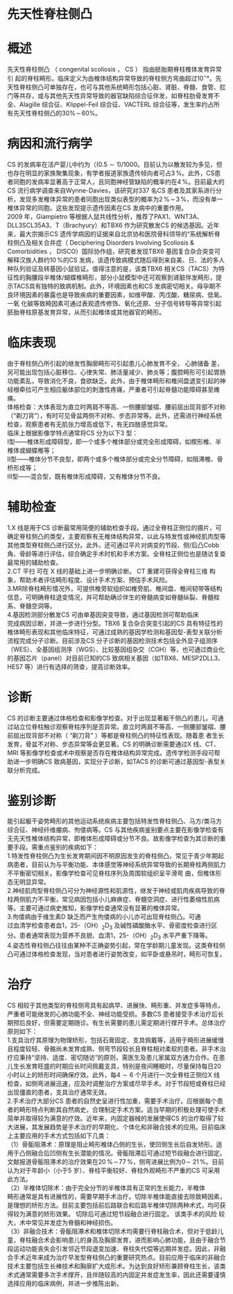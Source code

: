 # 先天性脊柱侧凸  
# 概述  
先天性脊柱侧凸 （ congenital scoliosis ， CS ） 指由胚胎期脊柱椎体发育异常引 起的脊柱畸形。临床定义为由椎体结构异常导致的脊柱侧方弯曲超过$10^{\circ}$°。先天性脊柱侧凸可单独存在，也可与其他系统畸形包括心脏、肾脏、脊髓、食管、肛门等共存，或与其他先天性异常导致的器官缺陷综合征伴发，如脊柱肋骨发育不全、Alagille 综合征、Klippel-Feil 综合征、VACTERL 综合征等，发生率约占所有先天性脊柱侧凸的$30\%\!\sim\!60\%$。  
# 病因和流行病学  
CS 的发病率在活产婴儿中约为（$\left(0.5{\sim}1\right)/1000$。目前认为以散发较为多见，但也存在明显的家族聚集现象，有学者报道家族遗传倾向者可占$3\,\%$。此外，CS患者同胞的发病率显著高于正常人，且同胞神经管缺陷的概率约在$4\,\%$。目前最大的CS 流行病学调查来自Wynne-Davies，该研究对337 名CS 患者及其家系进行分析，发现多发椎体异常的患者同胞出现类似表型的概率为$2\,\%\!\sim\!3\,\%$，而没有单一椎体异常的同胞。这些发现提示遗传因素在CS 发病中的重要作用。  
2009 年，Giampietro 等根据人鼠共线性分析，推荐了PAX1、WNT3A、DLL3SCL35A3、T（Brachyury）和TBX6 作为研究散发CS 的候选基因。近年来，最大宗揭示CS 遗传学病因的证据来自北京协和医院骨科领导的“系统解析脊柱侧凸及相关合并症（ Deciphering Disorders Involving Scoliosis & Comorbidities ， DISCO）国际协作组，研究者发现TBX6 基因复合杂合突变可解释汉族人群约$10\,\%$的CS 发病，该遗传致病模式随后得到来自美、日、法的多人种队列验证及转基因小鼠验证。值得注意的是，该类TBX6 相关CS（TACS）为特征性的胸腰段半椎体/蝴蝶椎畸形，部分小鼠模型中还可观察到肾脏伴发畸形，提示TACS具有独特的致病机制。此外，环境因素也和CS 发病密切相关。母孕期不良环境因素的暴露也是导致疾病的重要因素，如维甲酸、丙戊酸、糖尿病、低氧、一氧 化碳等致畸因素可通过表观遗传修饰、氧化还原、分子信号转导等异常引起胚胎脊柱原基发育异常，从而引起椎体或其他器官的畸形。  
# 临床表现  
由于脊柱侧凸所引起的继发性胸廓畸形可引起患儿心肺发育不全， 心肺储备 差，另可能出现包括心脏移位、心律失常、肺活量减少、肺炎等；腹腔畸形可引起胃肠功能紊乱，导致消化不良，食欲缺乏。此外，由于椎体畸形和椎间盘退变引起的神经根牵拉可产生相应躯体部位的刺激性疼痛，严重者可引起脊髓功能障碍甚至瘫痪。  
体格检查：大体表现为直立时两肩不等高、一侧腰部皱褶、腰前屈出现背部不对称（“剃刀背”），有时可见骨盆两侧不对称、步态异常等。此外，还需进行神经系统检查，观察患者有无肌张力增高或低下，有无四肢感觉异常。  
临床上根据影像学特点通常将CS 分为以下3 型：  
Ⅰ型——椎体形成障碍型，即一个或多个椎体部分或完全形成障碍，如楔形椎、半椎体或蝴蝶椎等；  
Ⅱ型——椎体分节不良型，即两个或多个椎体部分或完全分节障碍，如阻滞椎、骨桥形成等；  
Ⅲ型——混合型，既有椎体形成障碍，又有椎体分节不良。  
# 辅助检查  
1.X 线是用于CS 诊断最常用简便的辅助检查手段。通过全脊柱正侧位的摄片，可确定脊柱侧凸的类型，主要观察有无椎体结构异常，以此与特发性或神经肌肉型等其他类型脊柱侧凸进行区分。此外，还可通过平片对病变的节段、侧/后凸Cobb 角、骨龄等进行评估，综合确定手术时机和手术方案。全脊柱正侧位也是随访复查最常用的辅助检查。  
2.CT  平扫 可在 X  线的基础上进一步明确诊断。 CT  重建可获得全脊柱三维 构象，帮助术者评估畸形程度、设计手术方案、预估手术风险。  
3.MR除脊柱畸形情况外，可提供椎旁软组织如椎旁肌、椎间盘、椎间韧带等结构信息，可明确脊柱退变情况，并可帮助确诊伴生的脊髓病变如脊髓纵裂、脊髓栓系、脊髓空洞等。  
4.基因检测部分散发CS 可由单基因突变导致，通过基因检测可帮助临床  
完成病因诊断，并进一步进行分型。TBX6 复合杂合突变引起的CS 具有特征性的椎体畸形表现和其他临床特征，可通过成熟的基因学检测和基因型-表型关联分析流程完成分子诊断。目前涉及CS 分子诊断的基因检测技术包括全外显子组测序（WES）、全基因组测序（WGS）、比较基因组杂交（CGH）等，也可通过商业化的基因芯片（panel）对目前已知的CS 致病相关基因（如TBX6、MESP2DLL3、HES7 等）进行有选择的筛查，提高诊断效率。  
# 诊断  
CS 的诊断主要通过体格检查和影像学检查。对于出现显著躯干侧凸的患儿，可通过站立位脊柱触诊观察脊柱序列是否异常。直立时两肩不等高、一侧腰部皱褶、腰前屈出现背部不对称（ “剃刀背” ）等都是脊柱侧凸的特征性表现。随着患 者生长发育，骨盆不对称、步态异常等会更显著。CS 的明确诊断需要通过X 线、CT、MRI 等影像学检查或术中观察是否存在椎体结构异常完成。遗传学检测手段可帮助进一步明确CS 致病基因，实现分子诊断，如TACS 的诊断可通过基因型-表型关联分析完成。  
# 鉴别诊断  
能引起躯干姿势畸形的其他运动系统疾病主要包括特发性脊柱侧凸、马方/类马方综合征、神经纤维瘤病、佝偻病等。CS 与其他疾病鉴别要点主要在影像学检查有无先天性椎体结构异常，即椎体形成障碍或分节不良。故影像学检查为其诊断的重要手段。需重点鉴别的疾病如下：  
1.特发性脊柱侧凸为生长发育期间因不明原因发生的脊柱侧凸，常见于青少年期起病患者，目前认为与平衡功能、本体感觉等神经系统异常导致的长期脊柱两侧肌力不平衡密切相关。影像学检查可见脊柱序列及周围软组织呈平滑弯 曲，但椎体形态无明显异常。  
2.神经肌肉型脊柱侧凸可分为神经源性和肌源性，继发于神经或肌肉疾病导致的脊柱两侧肌力不平衡，常见病因包括小儿麻痹症、脊髓空洞症、进行性萎缩性肌病等。主要可通过病史推知，影像学检查通常没有显著的椎体异常。  
3.佝偻病由于维生素D 缺乏而产生佝偻病的小儿亦可出现脊柱侧凸。可通  
过血清学检查患者血1，25-（OH）${}_{2}\mathrm{D}_{3}$ 及碱性磷酸酶水平、骨密度检查进行区分。患者通常表现为营养不良貌、血清1，25-（OH）${}_{2}\mathrm{D}_{3}$ 水平严重下降等。  
4.姿态性脊柱侧凸往往由某种不正确姿势引起，常在学龄期儿童发现。这类脊柱侧凸可通过体格检查发现，当对患者进行姿势改变，如平卧或悬吊时，畸形可恢复。  
# 治疗  
CS 相较于其他类型的脊柱侧弯具有起病早、进展快、畸形重、并发症多等特点，严重者可能继发的心肺功能不全、神经功能受损。多数CS 患者接受手术治疗后长期预后良好，但需要定期随诊。有生长需要的患儿需定期进行撑开手术。总体治疗原则如下：  
1.支具治疗其原理为物理矫形，包括石膏固定、支具佩戴等，适用于畸形进展缓慢且程度较轻、骨骼尚未发育成熟、侧弯节段较长且脊柱相对柔软的患者。非手术治疗应秉持“坚持、适度、密切随访”的原则，需医生及患儿家属双方通力合作。在患儿生长发育旺盛的时期应长时间佩戴支具，特别是夜间睡眠时，尽量保持每日20 小时以上的矫形时间确保疗效。此外，每$4{\sim}6$ 个月进行一次全脊柱正侧位X 线检查，如侧弯进展迅速，应及时调整治疗方案或尽早手术。对于节段短或脊柱已经出现僵直的患者，支具治疗通常无效。  
2.手术治疗大部分CS 患者的自然史呈进行性加重，需要手术治疗。应根据每个患者的畸形特点判断其自然病史，合理制定手术方案。适当早期的积极处理可使手术简单并取得较为满意的疗效。近年来，内固定器械的发展使得CS 的治疗取得了较大进展，其发展趋势是手术治疗的早期化、个体化和非融合技术的应用。目前临床上主要应用的手术方式包括如下几类：  
（1）骨骺阻滞术：原理是阻止畸形椎体凸侧的生长，使凹侧生长后自发矫形。适用于凸侧融合后凹侧有生长潜能的情况。骨骺阻滞后可通过短节段融合进行固定。文献报道骨骺阻滞术的治疗效果在$20\,\%\!\sim\!77\,\%$，侧弯进展比例为$0\!\sim$ $21\,\%$。目前认为对于年龄小（小于5 岁）、脊柱平衡较好、脊柱外观畸形不严重的CS 可采用此方法。  
（2）半椎体切除术：由于完全分节的半椎体具有正常的生长能力，半椎体  
畸形通常是具有进展性的，需要早期手术治疗。切除半椎体能直接去除致畸因素，是理想的矫形方法。目前主要包括前后路联合和后路半椎体切除两种术式，均可获得较为满意的矫形效果。 切除后可通过短节段融合进行固定。 该类手术的风险 较大，术中常见并发症为脊髓和神经损伤。  
（3）非融合技术：骨骺阻滞术和椎体切除术均需要行脊柱融合术，但对于低龄儿童，脊柱融合术会影响患儿的身高及胸廓发育，进而影响心肺功能，且由于融合节段运动功能丧失会引发邻近节段退变加速、脊柱失代偿等远期并发症。因此，非融合手术近年来成为治疗早发型脊柱侧凸的重要研究热点。目前应用于临床的非融合技术主要包括生长棒技术和胸廓扩大成形术。为达到良好矫形兼顾脊柱生长，该类术式通常需要多次手术撑开，且伴随较高的内固定并发症发生率，因此还需要谨慎选择应用的临床病例，并进一步推陈出新。  
